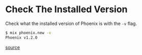 # Check The Installed Version

Check what the installed version of Phoenix is with the `-v` flag.

```bash
$ mix phoenix.new -v
Phoenix v1.2.0
```

[source](http://shorts.jeffkreeftmeijer.com/2015/find-the-currently-installed-phoenix-version-number/)
